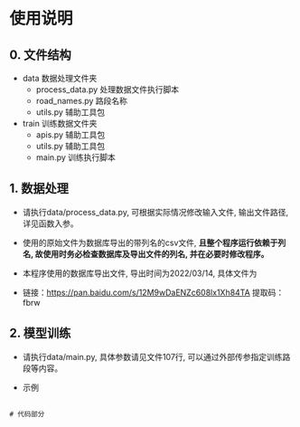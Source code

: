 # 使用说明

## 0. 文件结构

- data 数据处理文件夹
  - process_data.py 处理数据文件执行脚本
  - road_names.py 路段名称
  - utils.py 辅助工具包
- train 训练数据文件夹
  - apis.py 辅助工具包
  - utils.py 辅助工具包
  - main.py 训练执行脚本

## 1. 数据处理

- 请执行data/process_data.py, 可根据实际情况修改输入文件, 输出文件路径, 详见函数入参。

- 使用的原始文件为数据库导出的带列名的csv文件, **且整个程序运行依赖于列名, 故使用时务必检查数据库及导出文件的列名, 并在必要时修改程序。**

- 本程序使用的数据库导出文件, 导出时间为2022/03/14, 具体文件为
  
- 链接：https://pan.baidu.com/s/12M9wDaENZc608lx1Xh84TA 
  提取码：fbrw 



## 2. 模型训练

- 请执行data/main.py, 具体参数请见文件107行, 可以通过外部传参指定训练路段等内容。

- 示例

```

# 代码部分

```

